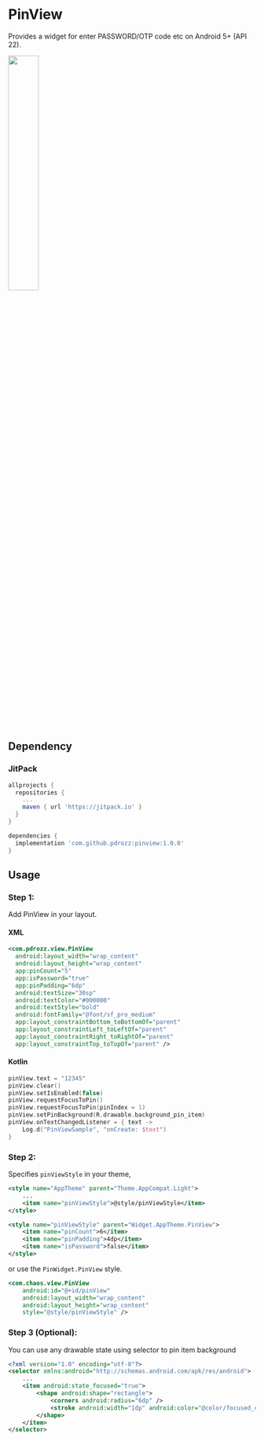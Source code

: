 # PinView

Provides a widget for enter PASSWORD/OTP code etc on Android 5+ (API 22).

<p><img src="https://user-images.githubusercontent.com/59422918/174340464-f854c194-87d6-46ff-b8c1-80049302c1f6.png" height="35%" /></p>

## Dependency

### JitPack

``` Groovy
allprojects {
  repositories {
    ...
    maven { url 'https://jitpack.io' }
  }
}

dependencies {
  implementation 'com.github.pdrozz:pinview:1.0.0'
}
```

## Usage

### Step 1:

Add PinView in your layout.

#### XML

``` xml
<com.pdrozz.view.PinView
  android:layout_width="wrap_content"
  android:layout_height="wrap_content"
  app:pinCount="5"
  app:isPassword="true"
  app:pinPadding="6dp"
  android:textSize="30sp"
  android:textColor="#000000"
  android:textStyle="bold"
  android:fontFamily="@font/sf_pro_medium"
  app:layout_constraintBottom_toBottomOf="parent"
  app:layout_constraintLeft_toLeftOf="parent"
  app:layout_constraintRight_toRightOf="parent"
  app:layout_constraintTop_toTopOf="parent" />
```

#### Kotlin

``` Kotlin
pinView.text = "12345"
pinView.clear()
pinView.setIsEnabled(false)
pinView.requestFocusToPin()
pinView.requestFocusToPin(pinIndex = 1)
pinView.setPinBackground(R.drawable.background_pin_item)
pinView.onTextChangedListener = { text ->
    Log.d("PinViewSample", "onCreate: $text")
}
```

### Step 2:

Specifies `pinViewStyle` in your theme,

``` xml
<style name="AppTheme" parent="Theme.AppCompat.Light">
    ...
    <item name="pinViewStyle">@style/pinViewStyle</item>
</style>

<style name="pinViewStyle" parent="Widget.AppTheme.PinView">
    <item name="pinCount">6</item>
    <item name="pinPadding">4dp</item>
    <item name="isPassword">false</item>
</style>
```

or use the `PinWidget.PinView` style.

``` xml
<com.chaos.view.PinView
    android:id="@+id/pinView"
    android:layout_width="wrap_content"
    android:layout_height="wrap_content"
    style="@style/pinViewStyle" />
```

### Step 3 (Optional):

You can use any drawable state using selector to pin item background

``` xml
<?xml version="1.0" encoding="utf-8"?>
<selector xmlns:android="http://schemas.android.com/apk/res/android">
    ...
    <item android:state_focused="true">
        <shape android:shape="rectangle">
            <corners android:radius="6dp" />
            <stroke android:width="1dp" android:color="@color/focused_color" />
        </shape>
    </item>
</selector>
```
